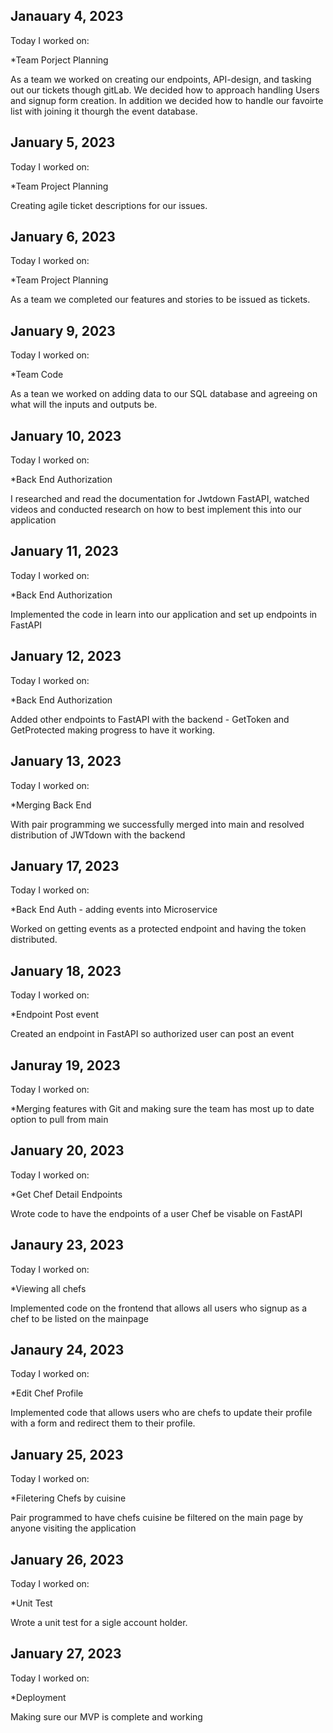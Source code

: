 ## Janauary 4, 2023

Today I worked on:

*Team Porject Planning

As a team we worked on creating our endpoints, API-design, and tasking out our tickets though gitLab. We decided how to approach handling Users and signup form creation. In addition we decided how to handle our favoirte list with joining it thourgh the event database.

## January 5, 2023

Today I worked on:

*Team Project Planning

Creating agile ticket descriptions for our issues.

## January 6, 2023

Today I worked on:

*Team Project Planning

As a team we completed our features and stories to be issued as tickets.

## January 9, 2023

Today I worked on:

*Team Code

As a tean we worked on adding data to our SQL database and agreeing on what will the inputs and outputs be.

## January 10, 2023

Today I worked on:

*Back End Authorization

I researched and read the documentation for Jwtdown FastAPI, watched videos and conducted research on how to best implement this into our application

## January 11, 2023

Today I worked on:

*Back End Authorization

Implemented the code in learn into our application and set up endpoints in FastAPI

## January 12, 2023

Today I worked on:

*Back End Authorization

Added other endpoints to FastAPI with the backend - GetToken and GetProtected making progress to have it working.

## January 13, 2023

Today I worked on:

*Merging Back End

With pair programming we successfully merged into main and resolved distribution of JWTdown with the backend

## January 17, 2023

Today I worked on:

*Back End Auth - adding events into Microservice

Worked on getting events as a protected endpoint and having the token distributed.

## January 18, 2023

Today I worked on:

*Endpoint Post event

Created an endpoint in FastAPI so authorized user can post an event

## Januray 19, 2023

Today I worked on:

*Merging features with Git and making sure the team has most up to date option to pull from main

## January 20, 2023

Today I worked on:

*Get Chef Detail Endpoints

Wrote code to have the endpoints of a user Chef be visable on FastAPI

## Janaury 23, 2023

Today I worked on:

*Viewing all chefs

Implemented code on the frontend that allows all users who signup as a chef to be listed on the mainpage

## Janaury 24, 2023

Today I worked on:

*Edit Chef Profile

Implemented code that allows users who are chefs to update their profile with a form and redirect them to their profile.

## January 25, 2023

Today I worked on:

*Filetering Chefs by cuisine

Pair programmed to have chefs cuisine be filtered on the main page by anyone visiting the application

## January 26, 2023

Today I worked on:

*Unit Test

Wrote a unit test for a sigle account holder.

## January 27, 2023

Today I worked on:

*Deployment

Making sure our MVP is complete and working 
